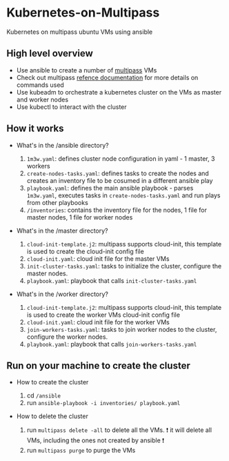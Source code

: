 # Kubernetes-on-Multipass
Kubernetes on multipass ubuntu VMs using ansible

## High level overview
- Use ansible to create a number of [multipass](https://multipass.run/) VMs
- Check out multipass [refence documentation](https://multipass.run/docs/reference) for more details on commands used
- Use kubeadm to orchestrate a kubernetes cluster on the VMs as master and worker nodes
- Use kubectl to interact with the cluster

## How it works
- What's in the /ansible directory?
    1. `1m3w.yaml`: defines cluster node configuration in yaml - 1 master, 3 workers
    1. `create-nodes-tasks.yaml`: defines tasks to create the nodes and creates an inventory file to be cosumed in a different ansible play
    1. `playbook.yaml`: defines the main ansible playbook - parses `1m3w.yaml`, executes tasks in `create-nodes-tasks.yaml` and run plays from other playbooks
    1. `/inventories`: contains the inventory file for the nodes, 1 file for master nodes, 1 file for worker nodes

- What's in the /master directory?
    1. `cloud-init-template.j2`: multipass supports cloud-init, this template is used to create the cloud-init config file
    1. `cloud-init.yaml`: cloud init file for the master VMs
    1. `init-cluster-tasks.yaml`: tasks to initialize the cluster, configure the master nodes.
    1. `playbook.yaml`: playbook that calls `init-cluster-tasks.yaml`

- What's in the /worker directory?
    1. `cloud-init-template.j2`: multipass supports cloud-init, this template is used to create the worker VMs cloud-init config file
    1. `cloud-init.yaml`: cloud init file for the worker VMs
    1. `join-workers-tasks.yaml`: tasks to join worker nodes to the cluster, configure the worker nodes.
    1. `playbook.yaml`: playbook that calls `join-workers-tasks.yaml`

## Run on your machine to create the cluster
- How to create the cluster
    1. cd `/ansible`
    2. run `ansible-playbook -i inventories/ playbook.yaml`

- How to delete the cluster
    1. run `multipass delete -all` to delete all the VMs. ❗ it will delete all VMs, including the ones not created by ansible ❗
    2. run `multipass purge` to purge the VMs

